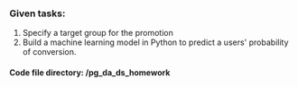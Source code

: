 ### Given tasks: 
1. Specify a target group for the promotion
2. Build a machine learning model in Python to predict a users' probability of conversion.

#### Code file directory: /pg_da_ds_homework
